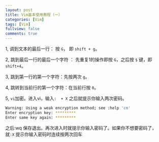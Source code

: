 ```yaml
---
layout: post
title: Vim基本使用教程（一）
categories: [Vim]
tags: [Vim]
fullview: false
comments: true
---
```


1, 调到文本的最后一行： 按 `G`， 即 `shift + g`。

2, 跳到最后一行的最后一个字符 ： 先重复1的操作即按 `G`，之后按 `$` 键，即 `shift+4`。

3, 跳到第一行的第一个字符：先按两次 `g`。

4, 跳转到当前行的第一个字符：在当前行按 `0`。

5, `vi`加密。进入vi，输入`:  + X` 之后就提示你输入两次密码。

```sh
Warning: Using a weak encryption method; see :help 'cm'
Enter encryption key: *********
Enter same key again: *********
```

之后:wq 保存退出。再次进入时就提示你输入密码了。如果你不想要密码了，就`:X` 提示你输入密码时连续按两次回车



